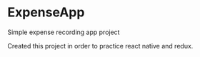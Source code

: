 # ExpenseApp
Simple expense recording app project 

Created this project in order to practice react native and redux. 
